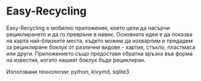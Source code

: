 # Easy-Recycling
Easy-Recycling e мобилно приложение, което цели да насърчи рециклирането и да го превръне в навик. Основната идея е да показва на карта най-близките места, където можем да изхварлим и предадем за рециклиране боклук от различни видове - хартия, стъкло, пластмаса или други. Приложението също предоставя обратна връзка във форма на известия, когато нашият боклук бъде рециклиран.

Използвани технологии:
python, kivymd, sqlite3
